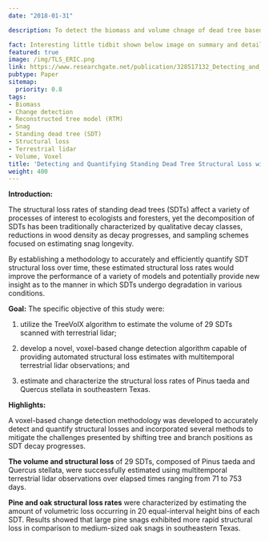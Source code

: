```yaml
---
date: "2018-01-31"

description: To detect the biomass and volume chnage of dead tree based on the multi-temporal terrestrial lidar scans using the reconstructed tree models and voxelization

fact: Interesting little tidbit shown below image on summary and detail page
featured: true
image: /img/TLS_ERIC.png
link: https://www.researchgate.net/publication/328517132_Detecting_and_quantifying_standing_dead_tree_structural_loss_with_reconstructed_tree_models_using_voxelized_terrestrial_lidar_data
pubtype: Paper
sitemap:
  priority: 0.8
tags:
- Biomass
- Change detection
- Reconstructed tree model (RTM)
- Snag
- Standing dead tree (SDT)
- Structural loss
- Terrestrial lidar
- Volume, Voxel
title: 'Detecting and Quantifying Standing Dead Tree Structural Loss with Reconstructed Tree Models Using Voxelized Terrestrial Lidar Data'
weight: 400
---
```



**Introduction:**

The structural loss rates of standing dead trees (SDTs) affect a variety of processes of interest to ecologists and foresters, yet the decomposition of SDTs has been traditionally characterized by qualitative decay classes, reductions in wood density as decay progresses, and sampling schemes focused on estimating snag longevity.

By establishing a methodology to accurately and efficiently quantify SDT structural loss over time, these estimated structural loss rates would improve the performance of a variety of models and potentially provide new insight
as to the manner in which SDTs undergo degradation in various conditions.

**Goal:**
The specific objective of this study were: 

1) utilize the TreeVolX algorithm to estimate the volume of 29 SDTs scanned with terrestrial lidar; 

2) develop a novel, voxel-based change detection algorithm capable of providing automated structural loss estimates with multitemporal terrestrial lidar observations; and 

3) estimate and characterize the structural loss rates of Pinus taeda and Quercus stellata in southeastern Texas.

**Highlights:**

A voxel-based change detection methodology was developed to accurately detect and quantify structural losses and incorporated several methods to mitigate the challenges presented by shifting tree and branch positions as SDT decay progresses. 

**The volume and structural loss** of 29 SDTs, composed of Pinus taeda and Quercus stellata, were successfully estimated using multitemporal terrestrial lidar observations over elapsed times ranging from 71 to 753 days.

**Pine and oak structural loss rates** were characterized by estimating the amount of volumetric loss occurring in 20 equal-interval height bins of each SDT. 
Results showed that large pine snags exhibited more rapid structural loss in comparison to medium-sized oak snags in southeastern Texas.
